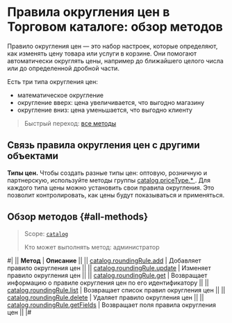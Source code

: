 # Правила округления цен в Торговом каталоге: обзор методов

Правило округления цен — это набор настроек, которые определяют, как изменять цену товара или услуги в корзине. Они помогают автоматически округлять цены, например до ближайшего целого числа или до определенной дробной части.

Есть три типа округления цен:
- математическое округление
- округление вверх: цена увеличивается, что выгодно магазину
- округление вниз: цена уменьшается, что выгодно клиенту

> Быстрый переход: [все методы](#all-methods) 

## Связь правила округления цен с другими объектами

**Типы цен.** Чтобы создать разные типы цен: оптовую, розничную и партнерскую, используйте методы группы [catalog.priceType.* ](../price-type/index.md). Для каждого типа цены можно установить свои правила округления. Это позволит контролировать, как цены будут показываться и применяться.

## Обзор методов {#all-methods}

> Scope: [`catalog`](../../scopes/permissions.md)
>
> Кто может выполнять метод: администратор

#|
|| **Метод** | **Описание** ||
|| [catalog.roundingRule.add](./catalog-rounding-rule-add.md) | Добавляет правило округления цен ||
|| [catalog.roundingRule.update](./catalog-rounding-rule-update.md) | Изменяет правило округления цен ||
|| [catalog.roundingRule.get](./catalog-rounding-rule-get.md) | Возвращает информацию о правиле округления цен по его идентификатору ||
|| [catalog.roundingRule.list](./catalog-rounding-rule-list.md) | Возвращает список правил округления цен ||
|| [catalog.roundingRule.delete](./catalog-rounding-rule-delete.md) | Удаляет правило округления цен ||
|| [catalog.roundingRule.getFields](./catalog-rounding-rule-get-fields.md) | Возвращает поля правила округления цен ||
|#